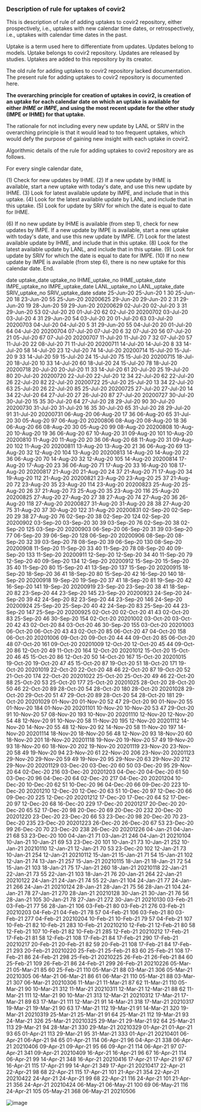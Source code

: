 ### Description of rule for uptakes of covir2

This is description of rule of adding uptakes to covir2 repository, either prospectively, i.e., uptakes with new calendar time dates, or retrospectively, i.e., uptakes with calendar time dates in the past. 

Uptake is a term used here to differentiate from updates. Updates belong to models. Uptake belongs to covir2 repository. Updates are released by studies. Uptakes are added to this repository by its creator. 

The old rule for adding uptakes to covir2 repository lacked documentation. The present rule for adding uptakes to covir2 repository is documented here. 

**The overarching principle for creation of uptakes in covir2, is creation of an uptake for each calendar date on which an uptake is available for either _IHME or IMPE_, and using the most recent update for the other study (IMPE or IHME) for that uptake.**

The rationale for not including every new update by LANL or SRIV in the overarching principle is that it would lead to too frequent uptakes, which would defy the purpose of gaining new insight with each uptake in covir2. 

Algorithmic details of the rule for adding uptakes to covir2 repository are as follows. 


For every single calendar date, 

(1) Check for new updates by IHME.
(2) If a new update by IHME is available, start a new uptake with today's date, and use this new update by IHME.
(3) Look for latest available update by IMPE, and include that in this uptake.
(4) Look for the latest available update by LANL, and include that in this uptake.
(5) Look for update by SRIV for which the date is equal to date for IHME. 

(6) If no new update by IHME is available (from step 1), check for new updates by IMPE. If a new update by IMPE is available, start a new uptake with today's date, and use this new update by IMPE.
(7) Look for the latest available update by IHME, and include that in this uptake.
(8) Look for the latest available update by LANL, and include that in this uptake. 
(9) Look for update by SRIV for which the date is equal to date for IMPE.
(10) If no new update by IMPE is available (from step 6), there is no new uptake for this calendar date. End. 


date	uptake_date	uptake_no	IHME_uptake_no	IHME_uptake_date	IMPE_uptake_no	IMPE_uptake_date	LANL_uptake_no	LANL_uptake_date	SRIV_uptake_no	SRIV_uptake_date	sdate
25-Jun-20	25-Jun-20	1	30	25-Jun-20			18	23-Jun-20	55	25-Jun-20	20200625
29-Jun-20	29-Jun-20	2	31	29-Jun-20			19	28-Jun-20	59	29-Jun-20	20200629
02-Jul-20	02-Jul-20	3	31	29-Jun-20	53	02-Jul-20	20	01-Jul-20	62	02-Jul-20	20200702
03-Jul-20	03-Jul-20	4	31	29-Jun-20	54	03-Jul-20	20	01-Jul-20	63	03-Jul-20	20200703
04-Jul-20	04-Jul-20	5	31	29-Jun-20	55	04-Jul-20	20	01-Jul-20	64	04-Jul-20	20200704
07-Jul-20	07-Jul-20	6	32	07-Jul-20	56	07-Jul-20	21	05-Jul-20	67	07-Jul-20	20200707
11-Jul-20	11-Jul-20	7	32	07-Jul-20	57	11-Jul-20	22	08-Jul-20	71	11-Jul-20	20200711
14-Jul-20	14-Jul-20	8	33	14-Jul-20	58	14-Jul-20	23	12-Jul-20	74	14-Jul-20	20200714
15-Jul-20	15-Jul-20	9	33	14-Jul-20	59	15-Jul-20	24	15-Jul-20	75	15-Jul-20	20200715
18-Jul-20	18-Jul-20	10	33	14-Jul-20	60	18-Jul-20	24	15-Jul-20	78	18-Jul-20	20200718
20-Jul-20	20-Jul-20	11	33	14-Jul-20	61	20-Jul-20	25	19-Jul-20	80	20-Jul-20	20200720
22-Jul-20	22-Jul-20	12	34	22-Jul-20	62	22-Jul-20	26	22-Jul-20	82	22-Jul-20	20200722
25-Jul-20	25-Jul-20	13	34	22-Jul-20	63	25-Jul-20	26	22-Jul-20	85	25-Jul-20	20200725
27-Jul-20	27-Jul-20	14	34	22-Jul-20	64	27-Jul-20	27	26-Jul-20	87	27-Jul-20	20200727
30-Jul-20	30-Jul-20	15	35	30-Jul-20	64	27-Jul-20	28	29-Jul-20	90	30-Jul-20	20200730
31-Jul-20	31-Jul-20	16	35	30-Jul-20	65	31-Jul-20	28	29-Jul-20	91	31-Jul-20	20200731
06-Aug-20	06-Aug-20	17	36	06-Aug-20	65	31-Jul-20	30	05-Aug-20	97	06-Aug-20	20200806
08-Aug-20	08-Aug-20	18	36	06-Aug-20	66	08-Aug-20	30	05-Aug-20	99	08-Aug-20	20200808
10-Aug-20	10-Aug-20	19	36	06-Aug-20	67	10-Aug-20	31	09-Aug-20	101	10-Aug-20	20200810
11-Aug-20	11-Aug-20	20	36	06-Aug-20	68	11-Aug-20	31	09-Aug-20	102	11-Aug-20	20200811
13-Aug-20	13-Aug-20	21	36	06-Aug-20	69	13-Aug-20	32	12-Aug-20	104	13-Aug-20	20200813
14-Aug-20	14-Aug-20	22	36	06-Aug-20	70	14-Aug-20	32	12-Aug-20	105	14-Aug-20	20200814
17-Aug-20	17-Aug-20	23	36	06-Aug-20	71	17-Aug-20	33	16-Aug-20	108	17-Aug-20	20200817
21-Aug-20	21-Aug-20	24	37	21-Aug-20	71	17-Aug-20	34	19-Aug-20	112	21-Aug-20	20200821
23-Aug-20	23-Aug-20	25	37	21-Aug-20	72	23-Aug-20	35	23-Aug-20	114	23-Aug-20	20200823
25-Aug-20	25-Aug-20	26	37	21-Aug-20	73	25-Aug-20	35	23-Aug-20	116	25-Aug-20	20200825
27-Aug-20	27-Aug-20	27	38	27-Aug-20	74	27-Aug-20	36	26-Aug-20	118	27-Aug-20	20200827
31-Aug-20	31-Aug-20	28	38	27-Aug-20	75	31-Aug-20	37	30-Aug-20	122	31-Aug-20	20200831
02-Sep-20	02-Sep-20	29	38	27-Aug-20	76	02-Sep-20	38	02-Sep-20	124	02-Sep-20	20200902
03-Sep-20	03-Sep-20	30	39	03-Sep-20	76	02-Sep-20	38	02-Sep-20	125	03-Sep-20	20200903
06-Sep-20	06-Sep-20	31	39	03-Sep-20	77	06-Sep-20	39	06-Sep-20	128	06-Sep-20	20200906
08-Sep-20	08-Sep-20	32	39	03-Sep-20	78	08-Sep-20	39	06-Sep-20	130	08-Sep-20	20200908
11-Sep-20	11-Sep-20	33	40	11-Sep-20	78	08-Sep-20	40	09-Sep-20	133	11-Sep-20	20200911
12-Sep-20	12-Sep-20	34	40	11-Sep-20	79	12-Sep-20	40	09-Sep-20	134	12-Sep-20	20200912
15-Sep-20	15-Sep-20	35	40	11-Sep-20	80	15-Sep-20	41	13-Sep-20	137	15-Sep-20	20200915
18-Sep-20	18-Sep-20	36	41	18-Sep-20	80	15-Sep-20	42	16-Sep-20	140	18-Sep-20	20200918
19-Sep-20	19-Sep-20	37	41	18-Sep-20	81	19-Sep-20	42	16-Sep-20	141	19-Sep-20	20200919
23-Sep-20	23-Sep-20	38	41	18-Sep-20	82	23-Sep-20	44	23-Sep-20	145	23-Sep-20	20200923
24-Sep-20	24-Sep-20	39	42	24-Sep-20	82	23-Sep-20	44	23-Sep-20	146	24-Sep-20	20200924
25-Sep-20	25-Sep-20	40	42	24-Sep-20	83	25-Sep-20	44	23-Sep-20	147	25-Sep-20	20200925
02-Oct-20	02-Oct-20	41	43	02-Oct-20	83	25-Sep-20	46	30-Sep-20	154	02-Oct-20	20201002
03-Oct-20	03-Oct-20	42	43	02-Oct-20	84	03-Oct-20	46	30-Sep-20	155	03-Oct-20	20201003
06-Oct-20	06-Oct-20	43	43	02-Oct-20	85	06-Oct-20	47	04-Oct-20	158	06-Oct-20	20201006
09-Oct-20	09-Oct-20	44	44	09-Oct-20	85	06-Oct-20	48	07-Oct-20	161	09-Oct-20	20201009
12-Oct-20	12-Oct-20	45	44	09-Oct-20	86	12-Oct-20	49	11-Oct-20	164	12-Oct-20	20201012
15-Oct-20	15-Oct-20	46	45	15-Oct-20	86	12-Oct-20	50	14-Oct-20	167	15-Oct-20	20201015
19-Oct-20	19-Oct-20	47	45	15-Oct-20	87	19-Oct-20	51	18-Oct-20	171	19-Oct-20	20201019
22-Oct-20	22-Oct-20	48	46	22-Oct-20	87	19-Oct-20	52	21-Oct-20	174	22-Oct-20	20201022
25-Oct-20	25-Oct-20	49	46	22-Oct-20	88	25-Oct-20	53	25-Oct-20	177	25-Oct-20	20201025
28-Oct-20	28-Oct-20	50	46	22-Oct-20	89	28-Oct-20	54	28-Oct-20	180	28-Oct-20	20201028
29-Oct-20	29-Oct-20	51	47	29-Oct-20	89	28-Oct-20	54	28-Oct-20	181	29-Oct-20	20201029
01-Nov-20	01-Nov-20	52	47	29-Oct-20	90	01-Nov-20	55	01-Nov-20	184	01-Nov-20	20201101
10-Nov-20	10-Nov-20	53	47	29-Oct-20	91	10-Nov-20	57	08-Nov-20	193	10-Nov-20	20201110
12-Nov-20	12-Nov-20	54	48	12-Nov-20	91	10-Nov-20	58	11-Nov-20	195	12-Nov-20	20201112
14-Nov-20	14-Nov-20	55	48	12-Nov-20	92	14-Nov-20	58	11-Nov-20	197	14-Nov-20	20201114
18-Nov-20	18-Nov-20	56	48	12-Nov-20	93	18-Nov-20	60	18-Nov-20	201	18-Nov-20	20201118
19-Nov-20	19-Nov-20	57	49	19-Nov-20	93	18-Nov-20	60	18-Nov-20	202	19-Nov-20	20201119
23-Nov-20	23-Nov-20	58	49	19-Nov-20	94	23-Nov-20	61	22-Nov-20	206	23-Nov-20	20201123
29-Nov-20	29-Nov-20	59	49	19-Nov-20	95	29-Nov-20	63	29-Nov-20	212	29-Nov-20	20201129
03-Dec-20	03-Dec-20	60	50	03-Dec-20	95	29-Nov-20	64	02-Dec-20	216	03-Dec-20	20201203
04-Dec-20	04-Dec-20	61	50	03-Dec-20	96	04-Dec-20	64	02-Dec-20	217	04-Dec-20	20201204
10-Dec-20	10-Dec-20	62	51	10-Dec-20	96	04-Dec-20	66	09-Dec-20	223	10-Dec-20	20201210
12-Dec-20	12-Dec-20	63	51	10-Dec-20	97	12-Dec-20	66	09-Dec-20	225	12-Dec-20	20201212
17-Dec-20	17-Dec-20	64	52	17-Dec-20	97	12-Dec-20	68	16-Dec-20	229	17-Dec-20	20201217
20-Dec-20	20-Dec-20	65	52	17-Dec-20	98	20-Dec-20	69	20-Dec-20	232	20-Dec-20	20201220
23-Dec-20	23-Dec-20	66	53	23-Dec-20	98	20-Dec-20	70	23-Dec-20	235	23-Dec-20	20201223
26-Dec-20	26-Dec-20	67	53	23-Dec-20	99	26-Dec-20	70	23-Dec-20	238	26-Dec-20	20201226
04-Jan-21	04-Jan-21	68	53	23-Dec-20	100	04-Jan-21	71	03-Jan-21	246	04-Jan-21	20210104
10-Jan-21	10-Jan-21	69	53	23-Dec-20	101	10-Jan-21	73	10-Jan-21	252	10-Jan-21	20210110
12-Jan-21	12-Jan-21	70	53	23-Dec-20	102	12-Jan-21	73	10-Jan-21	254	12-Jan-21	20210112
15-Jan-21	15-Jan-21	71	54	15-Jan-21	102	12-Jan-21	74	13-Jan-21	257	15-Jan-21	20210115
18-Jan-21	18-Jan-21	72	54	15-Jan-21	103	18-Jan-21	75	17-Jan-21	260	18-Jan-21	20210118
22-Jan-21	22-Jan-21	73	55	22-Jan-21	103	18-Jan-21	76	20-Jan-21	264	22-Jan-21	20210122
24-Jan-21	24-Jan-21	74	55	22-Jan-21	104	24-Jan-21	77	24-Jan-21	266	24-Jan-21	20210124
28-Jan-21	28-Jan-21	75	56	28-Jan-21	104	24-Jan-21	78	27-Jan-21	270	28-Jan-21	20210128
30-Jan-21	30-Jan-21	76	56	28-Jan-21	105	30-Jan-21	78	27-Jan-21	272	30-Jan-21	20210130
03-Feb-21	03-Feb-21	77	56	28-Jan-21	106	03-Feb-21	80	03-Feb-21	276	03-Feb-21	20210203
04-Feb-21	04-Feb-21	78	57	04-Feb-21	106	03-Feb-21	80	03-Feb-21	277	04-Feb-21	20210204
10-Feb-21	10-Feb-21	79	57	04-Feb-21	107	10-Feb-21	82	10-Feb-21	283	10-Feb-21	20210210
12-Feb-21	12-Feb-21	80	58	12-Feb-21	107	10-Feb-21	82	10-Feb-21	285	12-Feb-21	20210212
17-Feb-21	17-Feb-21	81	58	12-Feb-21	108	17-Feb-21	84	17-Feb-21	290	17-Feb-21	20210217
20-Feb-21	20-Feb-21	82	59	20-Feb-21	108	17-Feb-21	84	17-Feb-21	293	20-Feb-21	20210220
25-Feb-21	25-Feb-21	83	60	25-Feb-21	108	17-Feb-21	86	24-Feb-21	298	25-Feb-21	20210225
26-Feb-21	26-Feb-21	84	60	25-Feb-21	109	26-Feb-21	86	24-Feb-21	299	26-Feb-21	20210226
05-Mar-21	05-Mar-21	85	60	25-Feb-21	110	05-Mar-21	88	03-Mar-21	306	05-Mar-21	20210305
06-Mar-21	06-Mar-21	86	61	06-Mar-21	110	05-Mar-21	88	03-Mar-21	307	06-Mar-21	20210306
11-Mar-21	11-Mar-21	87	62	11-Mar-21	110	05-Mar-21	90	10-Mar-21	312	11-Mar-21	20210311
12-Mar-21	12-Mar-21	88	62	11-Mar-21	111	12-Mar-21	90	10-Mar-21	313	12-Mar-21	20210312
17-Mar-21	17-Mar-21	89	63	17-Mar-21	111	12-Mar-21	91	14-Mar-21	318	17-Mar-21	20210317
19-Mar-21	19-Mar-21	90	63	17-Mar-21	112	19-Mar-21	91	14-Mar-21	320	19-Mar-21	20210319
25-Mar-21	25-Mar-21	91	64	25-Mar-21	112	19-Mar-21	93	24-Mar-21	326	25-Mar-21	20210325
29-Mar-21	29-Mar-21	92	64	25-Mar-21	113	29-Mar-21	94	28-Mar-21	330	29-Mar-21	20210329
01-Apr-21	01-Apr-21	93	65	01-Apr-21	113	29-Mar-21	95	31-Mar-21	333	01-Apr-21	20210401
06-Apr-21	06-Apr-21	94	65	01-Apr-21	114	06-Apr-21	96	04-Apr-21	338	06-Apr-21	20210406
09-Apr-21	09-Apr-21	95	66	09-Apr-21	114	06-Apr-21	97	07-Apr-21	341	09-Apr-21	20210409
16-Apr-21	16-Apr-21	96	67	16-Apr-21	114	06-Apr-21	99	14-Apr-21	348	16-Apr-21	20210416
17-Apr-21	17-Apr-21	97	67	16-Apr-21	115	17-Apr-21	99	14-Apr-21	349	17-Apr-21	20210417
22-Apr-21	22-Apr-21	98	68	22-Apr-21	115	17-Apr-21	101	21-Apr-21	354	22-Apr-21	20210422
24-Apr-21	24-Apr-21	99	68	22-Apr-21	116	24-Apr-21	101	21-Apr-21	356	24-Apr-21	20210424
06-May-21	06-May-21	100	69	06-May-21	116	24-Apr-21	105	05-May-21	368	06-May-21	20210506

![image](https://user-images.githubusercontent.com/30849720/117590002-42845b80-b0e2-11eb-9eff-a13d768632fa.png)
